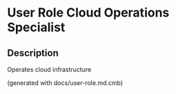 # User Role Cloud Operations Specialist

## Description
Operates cloud infrastructure



(generated with docs/user-role.md.cmb)
